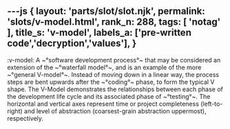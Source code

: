 ---js
{
  layout: 'parts/slot/slot.njk',
  permalink: 'slots/v-model.html',
  rank_n: 288,
  tags: [ 'notag' ],
  title_s: 'v-model',
  labels_a: ['pre-written code','decryption','values'],
}
---
:v-model:
A ~°software development process°~ that may be considered an extension of the ~°waterfall model°~, and is an example of the more ~°general V-model°~. Instead of moving down in a linear way, the process steps are bent upwards after the ~°coding°~ phase, to form the typical V shape. The V-Model demonstrates the relationships between each phase of the development life cycle and its associated phase of ~°testing°~. The horizontal and vertical axes represent time or project completeness (left-to-right) and level of abstraction (coarsest-grain abstraction uppermost), respectively.
